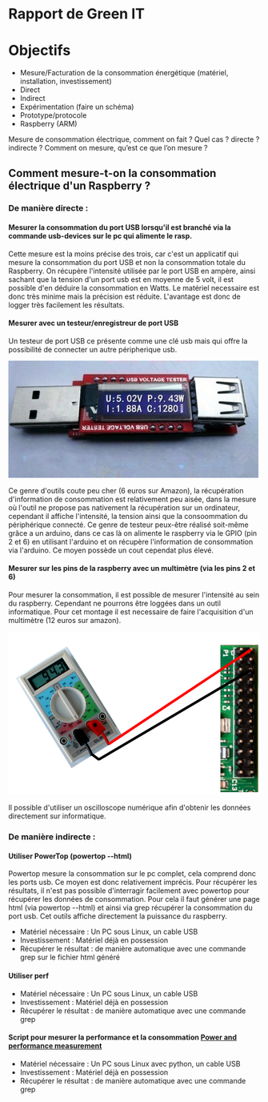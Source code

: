 Rapport de Green IT
==

# Objectifs

* Mesure/Facturation de la consommation énergétique (matériel, installation, investissement)
 * Direct
 * Indirect
* Expérimentation (faire un schéma)
 * Prototype/protocole
 * Raspberry (ARM)

Mesure de consommation électrique, comment on fait ? Quel cas ? directe ? indirecte ?
Comment on mesure, qu’est ce que l’on mesure ?


## Comment mesure-t-on la consommation électrique d'un Raspberry ?
### De manière directe :
#### Mesurer la consommation du port USB lorsqu'il est branché via la commande usb-devices sur le pc qui alimente le rasp.
Cette mesure est la moins précise des trois, car c'est un applicatif qui mesure la consommation du port USB et non la consommation totale du Raspberry. On récupère l'intensité utilisée par le port USB en ampère, ainsi sachant que la tension d'un port usb est en moyenne de 5 volt, il est possible d'en déduire la consommation en Watts. Le matériel necessaire est donc très minime mais la précision est réduite. L'avantage est donc de logger très facilement les résultats.

#### Mesurer avec un testeur/enregistreur de port USB
Un testeur de port USB ce présente comme une clé usb mais qui offre la possibilité de connecter un autre péripherique usb.

![Testeur avec écran](https://github.com/benhu/effacious-weasel-green-it/raw/master/testeur_usb.jpg)

Ce genre d'outils coute peu cher (6 euros sur Amazon), la récupération d'information de consommation est relativement peu aisée, dans la mesure où l'outil ne propose pas nativement la récupération sur un ordinateur, cependant il affiche l'intensité, la tension ainsi que la consoommation du périphérique connecté. Ce genre de testeur peux-être réalisé soit-même grâce a un arduino, dans ce cas là on alimente le raspberry via le GPIO (pin 2 et 6) en utilisant l'arduino et on récupère l'information de consommation via l'arduino. Ce moyen possède un cout cependat plus élevé.

#### Mesurer sur les pins de la raspberry avec un multimètre (via les pins 2 et 6)
Pour mesurer la consommation, il est possible de mesurer l'intensité au sein du raspberry. Cependant ne pourrons être loggées dans un outil informatique. Pour cet montage il est necessaire de faire l'acquisition d'un multimètre (12 euros sur amazon).

![Schéma](https://github.com/benhu/effacious-weasel-green-it/raw/master/schema.png)

Il possible d'utiliser un oscilloscope numérique afin d'obtenir les données directement sur informatique.

### De manière indirecte :
#### Utiliser PowerTop (powertop --html)
Powertop mesure la consommation sur le pc complet, cela comprend donc les ports usb. Ce moyen est donc relativement imprécis. Pour récupérer les résultats, il n'est pas possible d'interragir facilement avec powertop pour récupérer les données de consommation. Pour cela il faut générer une page html (via powertop --html) et ainsi via grep récupérer la consommation du port usb. Cet outils affiche directement la puissance du raspberry.
 * Matériel nécessaire : Un PC sous Linux, un cable USB
 * Investissement : Matériel déjà en possession
 * Récupérer le résultat : de manière automatique avec une commande grep sur le fichier html généré
 
#### Utiliser perf
 * Matériel nécessaire : Un PC sous Linux, un cable USB
 * Investissement : Matériel déjà en possession
 * Récupérer le résultat : de manière automatique avec une commande grep

#### Script pour mesurer la performance et la consommation [Power and performance measurement](http://raspi.tv/2015/raspberry-pi2-power-and-performance-measurement)
 * Matériel nécessaire : Un PC sous Linux avec python, un cable USB
 * Investissement : Matériel déjà en possession
 * Récupérer le résultat : de manière automatique avec une commande grep
